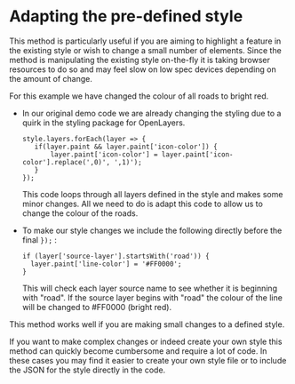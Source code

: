 # Adapting the pre-defined style

This method is particularly useful if you are aiming to highlight a feature in the existing style or wish to change a small number of elements. Since the method is manipulating the existing style on-the-fly it is taking browser resources to do so and may feel slow on low spec devices depending on the amount of change.

For this example we have changed the colour of all roads to bright red.

* In our original demo code we are already changing the styling due to a quirk in the styling package for OpenLayers.
   ```
   style.layers.forEach(layer => {
      if(layer.paint && layer.paint['icon-color']) {
          layer.paint['icon-color'] = layer.paint['icon-color'].replace(',0)', ',1)');
      }
   });
   ```
   This code loops through all layers defined in the style and makes some minor changes. All we need to do is adapt this code to allow us to change the colour of the roads.

* To make our style changes we include the following directly before the final `});` :
   ```
   if (layer['source-layer'].startsWith('road')) {
     layer.paint['line-color'] = '#FF0000';
   }
   ```
   This will check each layer source name to see whether it is beginning with "road". If the source layer begins with "road" the colour of the line will be changed to #FF0000 (bright red).

This method works well if you are making small changes to a defined style.

If you want to make complex changes or indeed create your own style this method can quickly become cumbersome and require a lot of code. In these cases you may find it easier to create your own style file or to include the JSON for the style directly in the code.